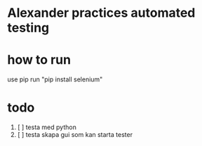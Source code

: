 # Alexander practices automated testing
# how to run 
use pip run "pip install selenium"
# todo
1. [ ] testa med python 
2. [ ] testa skapa gui som kan starta tester 